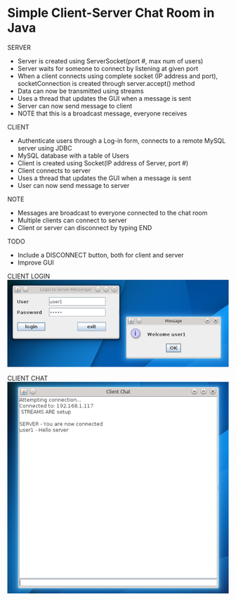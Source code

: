 # Simple Client-Server Chat Room in Java

SERVER
* Server is created using  ServerSocket(port #, max num of users)
* Server waits for someone to connect by listening at given port
* When a client connects using complete socket (IP address and port), socketConnection is created through server.accept() method
* Data can now be transmitted using streams
* Uses a thread that updates the GUI when a message is sent
* Server can now send message to client
* NOTE that this is a broadcast message, everyone receives 

CLIENT
* Authenticate users through a Log-in form, connects to a remote MySQL server using JDBC
* MySQL database with a table of Users
* Client is created using Socket(IP address of Server, port #)
* Client connects to server
* Uses a thread that updates the GUI when a message is sent
* User can now send message to server


NOTE
* Messages are broadcast to everyone connected to the chat room
* Multiple clients can connect to server
* Client or server can disconnect by typing END


TODO
* Include a DISCONNECT button, both for client and server
* Improve GUI

CLIENT LOGIN
![client login](https://github.com/lenmorld/Simple-Client-Server-Messenger/blob/master/screens/client-server-chat.jpg "Logo Title Text 1")

CLIENT CHAT
![client chat](https://github.com/lenmorld/Simple-Client-Server-Messenger/blob/master/screens/client-server-chat2.jpg "Logo Title Text 1")


